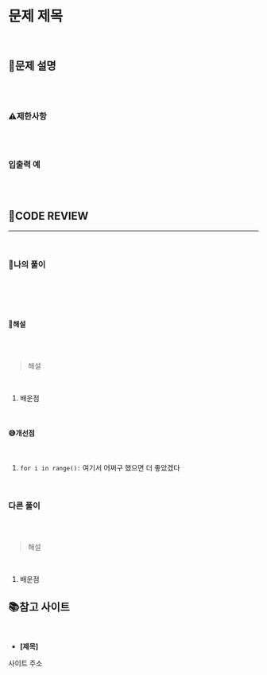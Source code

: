 # 문제 제목

<br/>

## **📝문제 설명**

<br/>

<br/>

### **⚠제한사항**

<br/>

<br/>

### **입출력 예**

<br/>

<br/>


## **🧐CODE REVIEW**
***

<br/>

### **🧾나의 풀이**

<br/>

```python
```

<br/>

#### **📝해설**

<br/>

```python
```

> 해설

<br/>

1. 배운점

<br/>

#### **😅개선점**

<br/>

1. `for i in range():` 여기서 어쩌구 했으면 더 좋았겠다

<br/>

### **다른 풀이**

<br/>

```python
```

>해설

<br/>

1. 배운점


## 📚참고 사이트

<br/>

- **[제목]**

사이트 주소